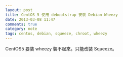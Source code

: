 ```yaml
---
layout: post
title: CentOS 5 使用 debootstrap 安裝 Debian Wheezy
date: 2013-03-08 11:47
comments: true
category: note
tags: centos, debian, squeeze, chroot, wheezy
---
```


CentOS5 要裝 wheezy 裝不起來。只能改裝 Squeeze。
